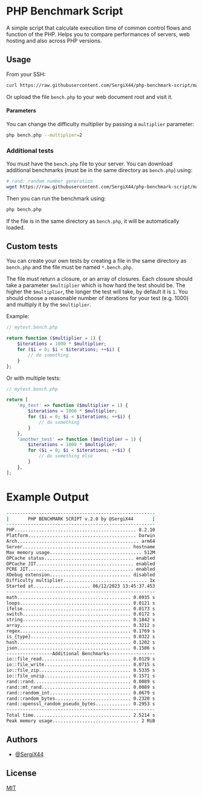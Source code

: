 # PHP Benchmark Script

A simple script that calculate execution time of common control flows
and function of the PHP. Helps you to compare performances of servers,
web hosting and also across PHP versions.

## Usage

From your SSH:

```sh
curl https://raw.githubusercontent.com/SergiX44/php-benchmark-script/master/bench.php | php
```

Or upload the file `bench.php` to your web document root and visit it.

#### Parameters

You can change the difficulty multiplier by passing a `multiplier` parameter:

```sh
php bench.php --multiplier=2
```

### Additional tests

You must have the `bench.php` file to your server.
You can download additional benchmarks (must be in the same directory as `bench.php`) using:

```sh
# rand: random number generation
wget https://raw.githubusercontent.com/SergiX44/php-benchmark-script/master/rand.bench.php
```

Then you can run the benchmark using:

```sh
php bench.php
```

If the file is in the same directory as `bench.php`, it will be automatically loaded.

## Custom tests

You can create your own tests by creating a file in the same directory as `bench.php` and the file must be
named `*.bench.php`.

The file must return a closure, or an array of closures. Each closure should take a parameter `$multiplier` which is
how hard the test should be. The higher the `$multiplier`, the longer the test will take, by default it is `1`.
You should choose a reasonable number of iterations for your test (e.g. 1000) and multiply it by the `$multiplier`.

Example:

```php
// mytest.bench.php

return function ($multiplier = 1) {
    $iterations = 1000 * $multiplier;
    for ($i = 0; $i < $iterations; ++$i) {
        // do something
    }
};
```

Or with multiple tests:

```php
// mytest.bench.php

return [
    'my_test' => function ($multiplier = 1) {
        $iterations = 1000 * $multiplier;
        for ($i = 0; $i < $iterations; ++$i) {
            // do something
        }
    },
    'another_test' => function ($multiplier = 1) {
        $iterations = 1000 * $multiplier;
        for ($i = 0; $i < $iterations; ++$i) {
            // do something else
        }
    },
];
```

# Example Output

```sh
-------------------------------------------------------
|       PHP BENCHMARK SCRIPT v.2.0 by @SergiX44       |
-------------------------------------------------------
PHP............................................. 8.2.10
Platform........................................ Darwin
Arch............................................. arm64
Server........................................ hostname
Max memory usage.................................. 512M
OPCache status................................. enabled
OPCache JIT.................................... enabled
PCRE JIT....................................... enabled
XDebug extension.............................. disabled
Difficulty multiplier............................... 1x
Started at..................... 06/12/2023 13:45:37.453
-------------------------------------------------------
math.......................................... 0.0935 s
loops......................................... 0.0121 s
ifelse........................................ 0.0173 s
switch........................................ 0.0172 s
string........................................ 0.1842 s
array......................................... 0.3212 s
regex......................................... 0.1769 s
is_{type}..................................... 0.0322 s
hash.......................................... 0.1202 s
json.......................................... 0.1586 s
-----------------Additional Benchmarks-----------------
io::file_read................................. 0.0129 s
io::file_write................................ 0.0715 s
io::file_zip.................................. 0.5335 s
io::file_unzip................................ 0.1571 s
rand::rand.................................... 0.0089 s
rand::mt_rand................................. 0.0089 s
rand::random_int.............................. 0.0679 s
rand::random_bytes............................ 0.2320 s
rand::openssl_random_pseudo_bytes............. 0.2953 s
-------------------------------------------------------
Total time.................................... 2.5214 s
Peak memory usage................................ 2 MiB
```

## Authors

- [@SergiX44](https://www.github.com/SergiX44)

## License

[MIT](https://choosealicense.com/licenses/mit/)
